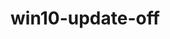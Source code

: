 # win10-update-off
<!--
defenetly works with 1903 win
defauilt value is 1 - thats turn off all updates
find it in stackoverflow and changed a bit for my own case and rick asley
-->
